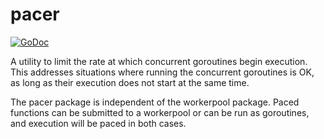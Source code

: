 # pacer

[![GoDoc](https://godoc.org/github.com/gammazero/workerpool/pacer?status.svg)](https://godoc.org/github.com/gammazero/workerpool/pacer)

A utility to limit the rate at which concurrent goroutines begin execution.  This addresses situations where running the concurrent goroutines is OK, as long as their execution does not start at the same time.

The pacer package is independent of the workerpool package.  Paced functions can be submitted to a workerpool or can be run as goroutines, and execution will be paced in both cases.
